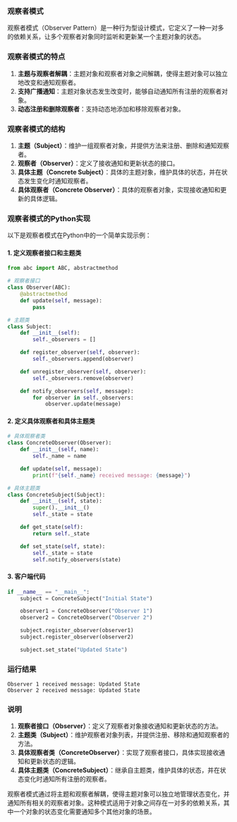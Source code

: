 ### 观察者模式

观察者模式（Observer Pattern）是一种行为型设计模式，它定义了一种一对多的依赖关系，让多个观察者对象同时监听和更新某一个主题对象的状态。

### 观察者模式的特点

1. **主题与观察者解耦**：主题对象和观察者对象之间解耦，使得主题对象可以独立地改变和通知观察者。
2. **支持广播通知**：主题对象状态发生改变时，能够自动通知所有注册的观察者对象。
3. **动态注册和删除观察者**：支持动态地添加和移除观察者对象。

### 观察者模式的结构

1. **主题（Subject）**：维护一组观察者对象，并提供方法来注册、删除和通知观察者。
2. **观察者（Observer）**：定义了接收通知和更新状态的接口。
3. **具体主题（Concrete Subject）**：具体的主题对象，维护具体的状态，并在状态发生变化时通知观察者。
4. **具体观察者（Concrete Observer）**：具体的观察者对象，实现接收通知和更新的具体逻辑。

### 观察者模式的Python实现

以下是观察者模式在Python中的一个简单实现示例：

#### 1. 定义观察者接口和主题类

```python
from abc import ABC, abstractmethod

# 观察者接口
class Observer(ABC):
    @abstractmethod
    def update(self, message):
        pass

# 主题类
class Subject:
    def __init__(self):
        self._observers = []

    def register_observer(self, observer):
        self._observers.append(observer)

    def unregister_observer(self, observer):
        self._observers.remove(observer)

    def notify_observers(self, message):
        for observer in self._observers:
            observer.update(message)
```

#### 2. 定义具体观察者和具体主题类

```python
# 具体观察者类
class ConcreteObserver(Observer):
    def __init__(self, name):
        self._name = name

    def update(self, message):
        print(f"{self._name} received message: {message}")

# 具体主题类
class ConcreteSubject(Subject):
    def __init__(self, state):
        super().__init__()
        self._state = state

    def get_state(self):
        return self._state

    def set_state(self, state):
        self._state = state
        self.notify_observers(state)
```

#### 3. 客户端代码

```python
if __name__ == "__main__":
    subject = ConcreteSubject("Initial State")

    observer1 = ConcreteObserver("Observer 1")
    observer2 = ConcreteObserver("Observer 2")

    subject.register_observer(observer1)
    subject.register_observer(observer2)

    subject.set_state("Updated State")
```

### 运行结果

```plaintext
Observer 1 received message: Updated State
Observer 2 received message: Updated State
```

### 说明

1. **观察者接口（Observer）**：定义了观察者对象接收通知和更新状态的方法。
2. **主题类（Subject）**：维护观察者对象列表，并提供注册、移除和通知观察者的方法。
3. **具体观察者类（ConcreteObserver）**：实现了观察者接口，具体实现接收通知和更新状态的逻辑。
4. **具体主题类（ConcreteSubject）**：继承自主题类，维护具体的状态，并在状态变化时通知所有注册的观察者。

观察者模式通过将主题和观察者解耦，使得主题对象可以独立地管理状态变化，并通知所有相关的观察者对象。这种模式适用于对象之间存在一对多的依赖关系，其中一个对象的状态变化需要通知多个其他对象的场景。